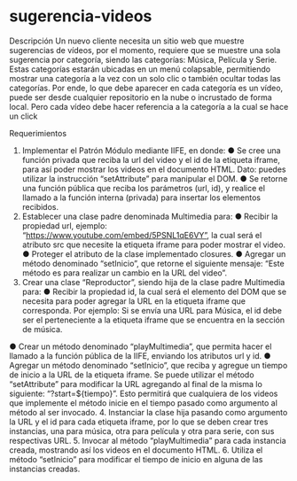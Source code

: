 # sugerencia-videos

Descripción
Un nuevo cliente necesita un sitio web que muestre sugerencias de vídeos, por el momento,
requiere que se muestre una sola sugerencia por categoría, siendo las categorías: Música,
Película y Serie. Estas categorías estarán ubicadas en un menú colapsable, permitiendo
mostrar una categoría a la vez con un solo clic o también ocultar todas las categorías. Por
ende, lo que debe aparecer en cada categoría es un vídeo, puede ser desde cualquier
repositorio en la nube o incrustado de forma local. Pero cada vídeo debe hacer referencia a
la categoría a la cual se hace un click

Requerimientos
1. Implementar el Patrón Módulo mediante IIFE, en donde:
● Se cree una función privada que reciba la url del video y el id de la etiqueta
iframe, para así poder mostrar los videos en el documento HTML. Dato:
puedes utilizar la instrucción “setAttribute” para manipular el DOM.
● Se retorne una función pública que reciba los parámetros (url, id), y realice el
llamado a la función interna (privada) para insertar los elementos recibidos.
2. Establecer una clase padre denominada Multimedia para:
● Recibir la propiedad url, ejemplo:
“https://www.youtube.com/embed/5PSNL1qE6VY”, la cual será el atributo
src que necesite la etiqueta iframe para poder mostrar el video.
● Proteger el atributo de la clase implementado closures.
● Agregar un método denominado “setInicio”, que retorne el siguiente mensaje:
“Este método es para realizar un cambio en la URL del video”.
3. Crear una clase “Reproductor”, siendo hija de la clase padre Multimedia para:
● Recibir la propiedad id, la cual será el elemento del DOM que se necesita para
poder agregar la URL en la etiqueta iframe que corresponda. Por ejemplo: Si
se envía una URL para Música, el id debe ser el perteneciente a la etiqueta
iframe que se encuentra en la sección de música.

● Crear un método denominado “playMultimedia”, que permita hacer el llamado
a la función pública de la IIFE, enviando los atributos url y id.
● Agregar un método denominado “setInicio”, que reciba y agregue un tiempo
de inicio a la URL de la etiqueta iframe. Se puede utilizar el método
“setAttribute” para modificar la URL agregando al final de la misma lo
siguiente: “?start=${tiempo}”. Esto permitirá que cualquiera de los videos que
implemente el método inicie en el tiempo pasado como argumento al método
al ser invocado.
4. Instanciar la clase hija pasando como argumento la URL y el id para cada etiqueta
iframe, por lo que se deben crear tres instancias, una para música, otra para película
y otra para serie, con sus respectivas URL.
5. Invocar al método “playMultimedia” para cada instancia creada, mostrando así los
videos en el documento HTML.
6. Utiliza el método “setInicio” para modificar el tiempo de inicio en alguna de las
instancias creadas.
